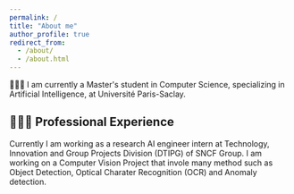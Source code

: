 ```yaml
---
permalink: /
title: "About me"
author_profile: true
redirect_from:
  - /about/
  - /about.html
---
```


👩🏼‍💻 I am currently a Master's student in Computer Science, specializing in Artificial Intelligence, at Université Paris-Saclay.

<!-- 🔬 My research interests are  -->

## 🕵🏼‍♀️ Professional Experience

Currently I am working as a research AI engineer intern at Technology, Innovation and Group Projects Division (DTIPG) of SNCF Group. I am working on a Computer Vision Project that invole many method such as Object Detection, Optical Charater Recognition (OCR) and Anomaly detection.
